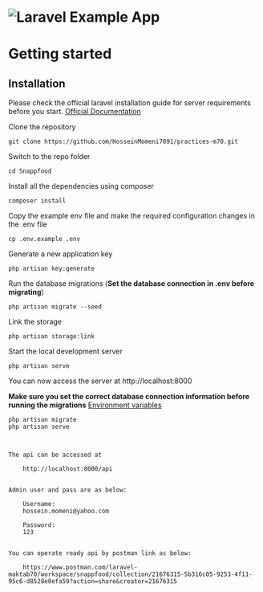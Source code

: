 # ![Laravel Example App](logo.png)

# Getting started

## Installation

Please check the official laravel installation guide for server requirements before you start. [Official Documentation](https://laravel.com/docs/5.4/installation#installation)

Clone the repository

    git clone https://github.com/HosseinMomeni7091/practices-m70.git

Switch to the repo folder

    cd Snappfood

Install all the dependencies using composer

    composer install

Copy the example env file and make the required configuration changes in the .env file

    cp .env.example .env

Generate a new application key

    php artisan key:generate


Run the database migrations (**Set the database connection in .env before migrating**)

    php artisan migrate --seed


Link the storage 

    php artisan storage:link

Start the local development server

    php artisan serve

You can now access the server at http://localhost:8000

**Make sure you set the correct database connection information before running the migrations** [Environment variables](#environment-variables)

    php artisan migrate
    php artisan serve
```


The api can be accessed at

    http://localhost:8000/api


Admin user and pass are as below: 

    Username: 
    hossein.momeni@yahoo.com

    Password:
    123


You can operate ready api by postman link as below:

    https://www.postman.com/laravel-maktab70/workspace/snappfood/collection/21676315-5b316c05-9253-4f11-95c6-d8528e0efa59?action=share&creator=21676315


